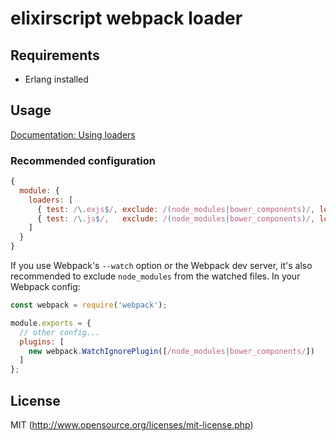 # elixirscript webpack loader

## Requirements

- Erlang installed

## Usage

[Documentation: Using loaders](http://webpack.github.io/docs/using-loaders.html)

### Recommended configuration

```js
{
  module: {
    loaders: [
      { test: /\.exjs$/, exclude: /(node_modules|bower_components)/, loader: "babel?presets[]=es2015!elixirscript" },
      { test: /\.js$/,   exclude: /(node_modules|bower_components)/, loader: "babel?presets[]=es2015" }
    ]
  }
}
```

If you use Webpack's `--watch` option or the Webpack dev server, it's also recommended to exclude `node_modules` from
the watched files. In your Webpack config:

```js
const webpack = require('webpack');

module.exports = {
  // other config...
  plugins: [
    new webpack.WatchIgnorePlugin([/node_modules|bower_components/])
  ]
};
```

## License

MIT (http://www.opensource.org/licenses/mit-license.php)
